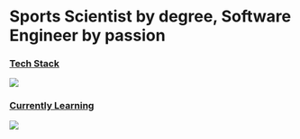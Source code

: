 # Sports Scientist by degree, Software Engineer by passion

<p align="left">
  <span>
    <h3 style="text-decoration: underline;"><isn>Tech Stack</isn></h3>
    <img src="https://skillicons.dev/icons?i=react,tailwind,css,ts,nodejs,py,graphql,aws&perline=4" />
  </span>
  <span>
    <h3 style="text-decoration: underline;">Currently Learning</h3>
    <img src="https://skillicons.dev/icons?i=go&perline=2" />
  </span>
</p>

